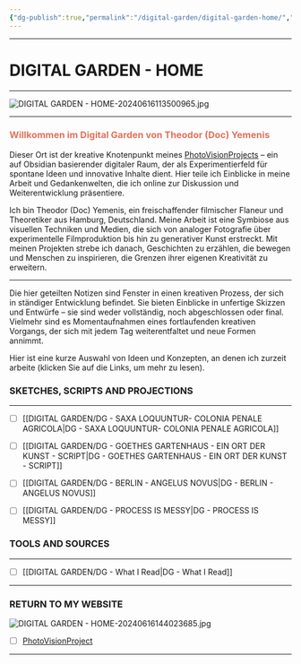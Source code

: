 ```yaml
---
{"dg-publish":true,"permalink":"/digital-garden/digital-garden-home/","title":"DIGITAL GARDEN - HOME","tags":["DigitalGarden","DigitalContent","DigitalCreator","gardenEntry"],"noteIcon":""}
---
```





----
# DIGITAL GARDEN - HOME
----


![DIGITAL GARDEN - HOME-20240616113500965.jpg](/img/user/999%20attachements/DIGITAL%20GARDEN%20-%20HOME-20240616113500965.jpg)


---

### <span style="color:#e2725b;"><strong>Willkommen im Digital Garden von Theodor (Doc) Yemenis</strong></span>


Dieser Ort ist der kreative Knotenpunkt meines [PhotoVisionProjects](http://www.photovisionproject.com) – ein auf Obsidian basierender digitaler Raum, der als Experimentierfeld für spontane Ideen und innovative Inhalte dient. Hier teile ich Einblicke in meine Arbeit und Gedankenwelten, die ich online zur Diskussion und Weiterentwicklung präsentiere.

Ich bin Theodor (Doc) Yemenis, ein freischaffender filmischer Flaneur und Theoretiker aus Hamburg, Deutschland. Meine Arbeit ist eine Symbiose aus visuellen Techniken und Medien, die sich von analoger Fotografie über experimentelle Filmproduktion bis hin zu generativer Kunst erstreckt. Mit meinen Projekten strebe ich danach, Geschichten zu erzählen, die bewegen und Menschen zu inspirieren, die Grenzen ihrer eigenen Kreativität zu erweitern.

---

Die hier geteilten Notizen sind Fenster in einen kreativen Prozess, der sich in ständiger Entwicklung befindet. Sie bieten Einblicke in unfertige Skizzen und Entwürfe – sie sind weder vollständig, noch abgeschlossen oder final. Vielmehr sind es Momentaufnahmen eines fortlaufenden kreativen Vorgangs, der sich mit jedem Tag weiterentfaltet und neue Formen annimmt.

Hier ist eine kurze Auswahl von Ideen und Konzepten, an denen ich zurzeit arbeite (klicken Sie auf die Links, um mehr zu lesen). 

### **SKETCHES, SCRIPTS AND PROJECTIONS**
---

- [ ] [[DIGITAL GARDEN/DG - SAXA LOQUUNTUR- COLONIA PENALE AGRICOLA\|DG - SAXA LOQUUNTUR- COLONIA PENALE AGRICOLA]]
- [ ] [[DIGITAL GARDEN/DG - GOETHES GARTENHAUS - EIN ORT DER KUNST - SCRIPT\|DG - GOETHES GARTENHAUS - EIN ORT DER KUNST - SCRIPT]]
- [ ] [[DIGITAL GARDEN/DG - BERLIN - ANGELUS NOVUS\|DG - BERLIN - ANGELUS NOVUS]]
- [ ] [[DIGITAL GARDEN/DG - PROCESS IS MESSY\|DG - PROCESS IS MESSY]]


### **TOOLS AND SOURCES**
---

- [ ] [[DIGITAL GARDEN/DG - What I Read\|DG - What I Read]]


---

### RETURN TO MY WEBSITE

![DIGITAL GARDEN - HOME-20240616144023685.jpg](/img/user/999%20attachements/DIGITAL%20GARDEN%20-%20HOME-20240616144023685.jpg)


- [ ] [PhotoVisionProject](http://www.photovisionproject.com)


---


